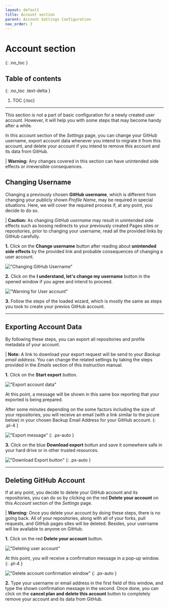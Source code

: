 ```yaml
---
layout: default
title: Account section
parent: Account Settings Configuration
nav_order: 3
---
```


# Account section
{: .no_toc }

## Table of contents
{: .no_toc .text-delta }

1. TOC
{:toc}

---

This section is not a part of basic configuration for a newly created user account. However, it will help you with some steps that may become handy after a while.

In this account section of the _Settings_ page, you can change your GitHub username, export account data whenever you intend to migrate it from this account, and delete your account if you intend to remove this account and its data from GitHub.

|   **Warning:** Any changes covered in this section can have unintended side effects or irreversible consequences.

## Changing Username

Changing a previously chosen **GitHub username**, which is different from changing your publicly shown _Profile Name_, may be required in special situations. Here, we will cover the required process if, at any point, you decide to do so.

|   **Caution:** As changing _GitHub username_ may result in unintended side effects such as loosing redirects to your previously created Pages sites or repositories, prior to changing your username, read all the provided links by GitHub carefully.

**1.** Click on the **Change username** button after reading about **unintended side effects** by the provided link and probable consequences of changing a user account.

!["Changing GitHub Username"](https://github.com/orion13579/COMM-2216-SetE-Group6/blob/gh-pages/assets/images/ChangingUsername.png?raw=true)

**2.** Click on the **I understand, let's change my username** button in the opened window if you agree and intend to proceed.

!["Warning for User account"](https://github.com/orion13579/COMM-2216-SetE-Group6/blob/gh-pages/assets/images/UseraccountChangeWarning.png?raw=true)

**3.** Follow the steps of the loaded wizard, which is mostly the same as steps you took to create your previos GitHub account.

---

## Exporting Account Data

By following these steps, you can export all repositories and profile metadata of your account.

|   **Note:** A link to download your export request will be send to your _Backup email address_. You can change the related settings by taking the steps provided in the _Emails_ section of this instruction manual.

**1.** Click on the **Start export** button.

!["Export account data"](https://github.com/orion13579/COMM-2216-SetE-Group6/blob/gh-pages/assets/images/ExportingAccountData.png?raw=true)

At this point, a message will be shown in this same box reporting that your exported is being prepared.

After some minutes depending on the some factors including the size of your repositories, you will receive an email (with a link similar to the picure below) in your chosen Backup Email Address for your GitHub account.
{: .pl-4 }

!["Export message"](https://github.com/orion13579/COMM-2216-SetE-Group6/blob/gh-pages/assets/images/ExportInProgress.png?raw=true)
{: .px-auto }

**3.** Click on the blue **Download export** bottun and save it somewhere safe in your hard drive or in other trusted resources.

!["Download Export button"](https://github.com/orion13579/COMM-2216-SetE-Group6/blob/gh-pages/assets/images/DownloadExport.png?raw=true)
{: .px-auto }

---

## Deleting GitHub Account

If at any point, you decide to delete your GitHub account and its repositories, you can do so by clicking on the red **Delete your account** on this _Account_ section of the _Settings_ page.

|   **Warning:** Once you delete your account by doing these steps, there is no going back. All of your repositories, along with all of your forks, pull requests, and GitHub pages sites will be deleted. Besides, your username will be available to anyone on GitHub.

**1.** Click on the red **Delete your account** button.

!["Deleting user account"](https://github.com/orion13579/COMM-2216-SetE-Group6/blob/gh-pages/assets/images/DeletingAccount.png?raw=true)

At this point, you will receive a confirmation message in a pop-up window.
{: .pl-4 }

!["Delete account confirmation window"](https://github.com/orion13579/COMM-2216-SetE-Group6/blob/gh-pages/assets/images/DeleteAccountConfirmation.png?raw=true)
{: .px-auto }

**2.**  Type your username or email address in the first field of this window, and type the shown confirmation message in the second. Once done, you can click on the **cancel plan and delete this account** button to completely remove your account and its data from GitHub.
